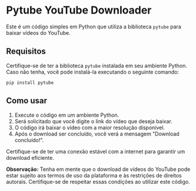 # Pytube YouTube Downloader

Este é um código simples em Python que utiliza a biblioteca `pytube` para baixar vídeos do YouTube. 

## Requisitos

Certifique-se de ter a biblioteca `pytube` instalada em seu ambiente Python. Caso não tenha, você pode instalá-la executando o seguinte comando:

```
pip install pytube
```

## Como usar

1. Execute o código em um ambiente Python.
2. Será solicitado que você digite o link do vídeo que deseja baixar.
3. O código irá baixar o vídeo com a maior resolução disponível.
4. Após o download ser concluído, você verá a mensagem "Download concluído!".

Certifique-se de ter uma conexão estável com a internet para garantir um download eficiente.

**Observação:** Tenha em mente que o download de vídeos do YouTube pode estar sujeito aos termos de uso da plataforma e às restrições de direitos autorais. Certifique-se de respeitar essas condições ao utilizar este código.
